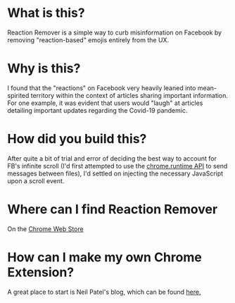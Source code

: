 # What is this?

Reaction Remover is a simple way to curb misinformation on Facebook by removing "reaction-based" emojis entirely from the UX.

# Why is this?

I found that the "reactions" on Facebook very heavily leaned into mean-spirited territory within the context of articles sharing important information. For one example, it was evident that users would "laugh" at articles detailing important updates regarding the Covid-19 pandemic. 


# How did you build this? 

After quite a bit of trial and error of deciding the best way to account for FB's infinite scroll (I'd first attempted to use the [chrome.runtime API](https://developer.chrome.com/docs/extensions/reference/runtime/) to send messages between files), I'd settled on injecting the necessary JavaScript upon a scroll event. 

# Where can I find Reaction Remover

On the [Chrome Web Store](https://chrome.google.com/webstore/detail/reaction-remover/dfiapeofdbbemafjadbomikmdlgkihjn?fbclid=IwAR1em2dGGyerYNVaBWOVqeRGRIh8WcmtOH1RxDMnrW7Ck5LyTHlfpNPvayg)

# How can I make my own Chrome Extension?

A great place to start is Neil Patel's blog, which can be found [here.](https://neilpatel.com/blog/chrome-extension/)
